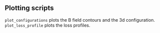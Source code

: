 
## Plotting scripts

`plot_configurations` plots the B field contours and the 3d configuration.
`plot_loss_profile` plots the loss profiles.
